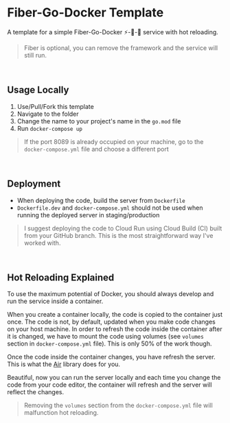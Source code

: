 # Fiber-Go-Docker Template

A template for a simple Fiber-Go-Docker ⚡️-🐀-🐳 service with hot reloading.

> Fiber is optional, you can remove the framework and the service will still run.

<br />

## Usage Locally

1. Use/Pull/Fork this template
2. Navigate to the folder
3. Change the name to your project's name in the `go.mod` file
4. Run `docker-compose up`

> If the port 8089 is already occupied on your machine, go to
the `docker-compose.yml` file and choose a different port

<br />

## Deployment

- When deploying the code, build the server from `Dockerfile`
- `Dockerfile.dev` and `docker-compose.yml` should not be used when running
the deployed server in staging/production


> I suggest deploying the code to Cloud Run using Cloud Build (CI) built from your
GitHub branch. This is the most straightforward way I've worked with.

<br />

## Hot Reloading Explained

To use the maximum potential of Docker, you should always develop and run
the service inside a container.

When you create a container locally, the code is copied to the container
just once. The code is not, by default, updated when you make code changes
on your host machine. In order to refresh the code inside the container after
it is changed, we have to mount the code using volumes (see `volumes` section
in `docker-compose.yml` file). This is only 50% of the work though.

Once the code inside the container changes, you have refresh the server. This
is what the [Air](https://github.com/cosmtrek/air) library does for you.

Beautiful, now you can run the server locally and each time you change the code
from your code editor, the container will refresh and the server will reflect
the changes.

> Removing the `volumes` section from the `docker-compose.yml` file will
malfunction hot reloading.

